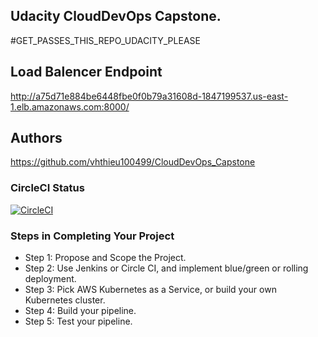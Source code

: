 ## Udacity CloudDevOps Capstone.
#GET_PASSES_THIS_REPO_UDACITY_PLEASE

## Load Balencer Endpoint
http://a75d71e884be6448fbe0f0b79a31608d-1847199537.us-east-1.elb.amazonaws.com:8000/

## Authors
https://github.com/vhthieu100499/CloudDevOps_Capstone

### CircleCI Status
[![CircleCI](https://dl.circleci.com/status-badge/img/gh/vhthieu100499/CloudDevOps_Capstone/tree/main.svg?style=svg)](https://dl.circleci.com/status-badge/redirect/gh/vhthieu100499/CloudDevOps_Capstone/tree/main)

### Steps in Completing Your Project

* Step 1: Propose and Scope the Project.
* Step 2: Use Jenkins or Circle CI, and implement blue/green or rolling deployment.
* Step 3: Pick AWS Kubernetes as a Service, or build your own Kubernetes cluster.
* Step 4: Build your pipeline.
* Step 5: Test your pipeline.